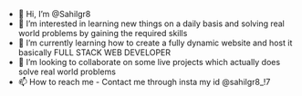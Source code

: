 - 👋 Hi, I’m @Sahilgr8
- 👀 I’m interested in learning new things on a daily basis and solving real world problems by gaining the required skills
- 🌱 I’m currently learning how to create a fully dynamic website and host it basically FULL STACK WEB DEVELOPER
- 💞️ I’m looking to collaborate on some live projects which actually does solve real world problems
- 📫 How to reach me - Contact me through insta my id @sahilgr8_!7

<!---
Sahilgr8/Sahilgr8 is a ✨ special ✨ repository because its `README.md` (this file) appears on your GitHub profile.
You can click the Preview link to take a look at your changes.
--->
